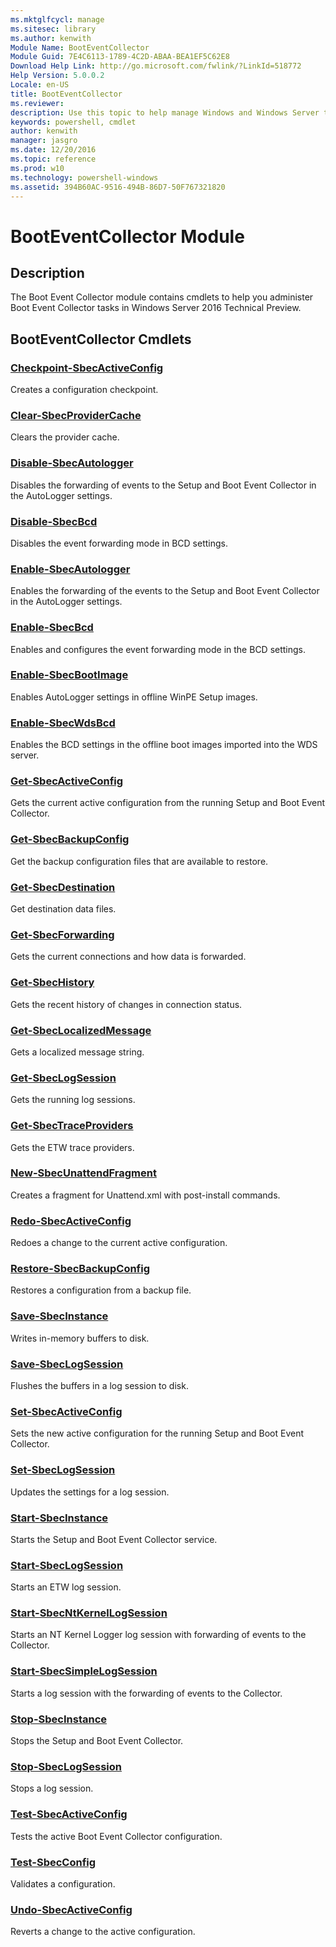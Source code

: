 ```yaml
---
ms.mktglfcycl: manage
ms.sitesec: library
ms.author: kenwith
Module Name: BootEventCollector
Module Guid: 7E4C6113-1789-4C2D-ABAA-BEA1EF5C62E8
Download Help Link: http://go.microsoft.com/fwlink/?LinkId=518772
Help Version: 5.0.0.2
Locale: en-US
title: BootEventCollector
ms.reviewer:
description: Use this topic to help manage Windows and Windows Server technologies with Windows PowerShell.
keywords: powershell, cmdlet
author: kenwith
manager: jasgro
ms.date: 12/20/2016
ms.topic: reference
ms.prod: w10
ms.technology: powershell-windows
ms.assetid: 394B60AC-9516-494B-86D7-50F767321820
---
```


# BootEventCollector Module
## Description
The Boot Event Collector module contains cmdlets to help you administer Boot Event Collector tasks in Windows Server 2016 Technical Preview.

## BootEventCollector Cmdlets
### [Checkpoint-SbecActiveConfig](./Checkpoint-SbecActiveConfig.md)
Creates a configuration checkpoint.

### [Clear-SbecProviderCache](./Clear-SbecProviderCache.md)
Clears the provider cache.

### [Disable-SbecAutologger](./Disable-SbecAutologger.md)
Disables the forwarding of events to the Setup and Boot Event Collector in the AutoLogger settings.

### [Disable-SbecBcd](./Disable-SbecBcd.md)
Disables the event forwarding mode in BCD settings.

### [Enable-SbecAutologger](./Enable-SbecAutologger.md)
Enables the forwarding of the events to the Setup and Boot Event Collector in the AutoLogger settings.

### [Enable-SbecBcd](./Enable-SbecBcd.md)
Enables and configures the event forwarding mode in the BCD settings.

### [Enable-SbecBootImage](./Enable-SbecBootImage.md)
Enables AutoLogger settings in offline WinPE Setup images.

### [Enable-SbecWdsBcd](./Enable-SbecWdsBcd.md)
Enables the BCD settings in the offline boot images imported into the WDS server.

### [Get-SbecActiveConfig](./Get-SbecActiveConfig.md)
Gets the current active configuration from the running Setup and Boot Event Collector.

### [Get-SbecBackupConfig](./Get-SbecBackupConfig.md)
Get the backup configuration files that are available to restore.

### [Get-SbecDestination](./Get-SbecDestination.md)
Get destination data files.

### [Get-SbecForwarding](./Get-SbecForwarding.md)
Gets the current connections and how data is forwarded.

### [Get-SbecHistory](./Get-SbecHistory.md)
Gets the recent history of changes in connection status.

### [Get-SbecLocalizedMessage](./Get-SbecLocalizedMessage.md)
Gets a localized message string.

### [Get-SbecLogSession](./Get-SbecLogSession.md)
Gets the running log sessions.

### [Get-SbecTraceProviders](./Get-SbecTraceProviders.md)
Gets the ETW trace providers.

### [New-SbecUnattendFragment](./New-SbecUnattendFragment.md)
Creates a fragment for Unattend.xml with post-install commands.

### [Redo-SbecActiveConfig](./Redo-SbecActiveConfig.md)
Redoes a change to the current active configuration.

### [Restore-SbecBackupConfig](./Restore-SbecBackupConfig.md)
Restores a configuration from a backup file.

### [Save-SbecInstance](./Save-SbecInstance.md)
Writes in-memory buffers to disk.

### [Save-SbecLogSession](./Save-SbecLogSession.md)
Flushes the buffers in a log session to disk.

### [Set-SbecActiveConfig](./Set-SbecActiveConfig.md)
Sets the new active configuration for the running Setup and Boot Event Collector.

### [Set-SbecLogSession](./Set-SbecLogSession.md)
Updates the settings for a log session.

### [Start-SbecInstance](./Start-SbecInstance.md)
Starts the Setup and Boot Event Collector service.

### [Start-SbecLogSession](./Start-SbecLogSession.md)
Starts an ETW log session.

### [Start-SbecNtKernelLogSession](./Start-SbecNtKernelLogSession.md)
Starts an NT Kernel Logger log session with forwarding of events to the Collector.

### [Start-SbecSimpleLogSession](./Start-SbecSimpleLogSession.md)
Starts a log session with the forwarding of events to the Collector.

### [Stop-SbecInstance](./Stop-SbecInstance.md)
Stops the Setup and Boot Event Collector.

### [Stop-SbecLogSession](./Stop-SbecLogSession.md)
Stops a log session.

### [Test-SbecActiveConfig](./Test-SbecActiveConfig.md)
Tests the active Boot Event Collector configuration.

### [Test-SbecConfig](./Test-SbecConfig.md)
Validates a configuration.

### [Undo-SbecActiveConfig](./Undo-SbecActiveConfig.md)
Reverts a change to the active configuration.



